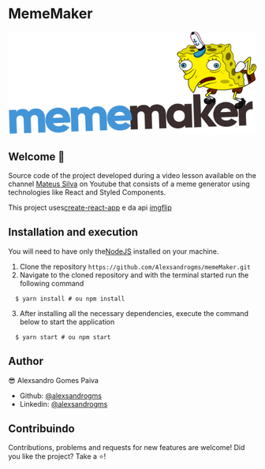 # MemeMaker

<div align="center">

<img src="./src/assets/logo.svg" alt="MemeMaker"/>

</div>

## Welcome 👋

Source code of the project developed during a video lesson available on the channel [Mateus Silva]('https://youtu.be/Yajip86C8sg') on Youtube that consists of a meme generator using technologies like React and Styled Components.

This project uses[create-react-app]('https://github.com/facebook/create-react-app') e da api [imgflip]("https://api.imgflip.com/')

## Installation and execution

You will need to have only the[NodeJS]('https://nodejs.org/en/') installed on your machine.

1. Clone the repository `https://github.com/Alexsandrogms/memeMaker.git`
2. Navigate to the cloned repository and with the terminal started run the following command

```terminal
  $ yarn install # ou npm install
```

3. After installing all the necessary dependencies, execute the command below to start the application

```terminal
  $ yarn start # ou npm start
```

## Author

😎 Alexsandro Gomes Paiva

- Github: [@alexsandrogms](https://github.com/Alexsandrogms)
- Linkedin: [@alexsandrogms](https://linkedin.com/in/alexsandrogomes)

## Contribuindo

Contributions, problems and requests for new features are welcome!
Did you like the project? Take a ⭐️!
